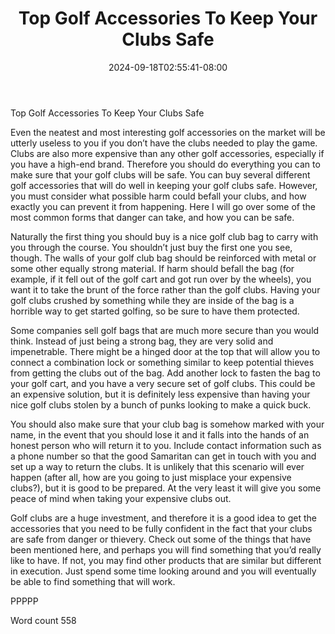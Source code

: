 ﻿---
title: "Top Golf Accessories To Keep Your Clubs Safe"
date: 2024-09-18T02:55:41-08:00
description: "Top Golfing Accessories TXT Tips for Web Success"
featured_image: "/images/Top Golfing Accessories TXT.jpg"
tags: ["Top Golfing Accessories TXT"]
---

Top Golf Accessories To Keep Your Clubs Safe

Even the neatest and most interesting golf accessories on the market will be utterly useless to you if you don’t have the clubs needed to play the game. Clubs are also more expensive than any other golf accessories, especially if you have a high-end brand. Therefore you should do everything you can to make sure that your golf clubs will be safe. You can buy several different golf accessories that will do well in keeping your golf clubs safe. However, you must consider what possible harm could befall your clubs, and how exactly you can prevent it from happening. Here I will go over some of the most common forms that danger can take, and how you can be safe.

Naturally the first thing you should buy is a nice golf club bag to carry with you through the course. You shouldn’t just buy the first one you see, though. The walls of your golf club bag should be reinforced with metal or some other equally strong material. If harm should befall the bag (for example, if it fell out of the golf cart and got run over by the wheels), you want it to take the brunt of the force rather than the golf clubs. Having your golf clubs crushed by something while they are inside of the bag is a horrible way to get started golfing, so be sure to have them protected.

Some companies sell golf bags that are much more secure than you would think. Instead of just being a strong bag, they are very solid and impenetrable. There might be a hinged door at the top that will allow you to connect a combination lock or something similar to keep potential thieves from getting the clubs out of the bag. Add another lock to fasten the bag to your golf cart, and you have a very secure set of golf clubs. This could be an expensive solution, but it is definitely less expensive than having your nice golf clubs stolen by a bunch of punks looking to make a quick buck.

You should also make sure that your club bag is somehow marked with your name, in the event that you should lose it and it falls into the hands of an honest person who will return it to you. Include contact information such as a phone number so that the good Samaritan can get in touch with you and set up a way to return the clubs. It is unlikely that this scenario will ever happen (after all, how are you going to just misplace your expensive clubs?), but it is good to be prepared. At the very least it will give you some peace of mind when taking your expensive clubs out.

Golf clubs are a huge investment, and therefore it is a good idea to get the accessories that you need to be fully confident in the fact that your clubs are safe from danger or thievery. Check out some of the things that have been mentioned here, and perhaps you will find something that you’d really like to have. If not, you may find other products that are similar but different in execution. Just spend some time looking around and you will eventually be able to find something that will work.

PPPPP

Word count 558

